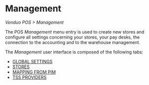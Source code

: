 # Management  

*Venduo POS > Management*
<!---Error-->

The POS *Management* menu entry is used to create new stores and configure all settings concerning your stores, your pay desks, the connection to the accounting and to the warehouse management.

The *Management* user interface is composed of the following tabs:
- [GLOBAL SETTINGS](./02a_GlobalSettings.md)
- [STORES](./02b_Stores.md)
- [MAPPING FROM PIM](./02d_MappingFromPIM.md)
- [TSS PROVIDERS](./02e_TSSProviders.md)